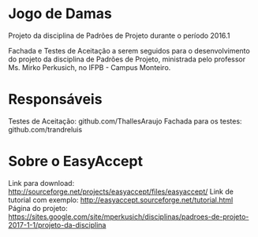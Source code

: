# Jogo de Damas

Projeto da disciplina de Padrões de Projeto durante o período 2016.1

Fachada e Testes de Aceitação a serem seguidos para o desenvolvimento do projeto da disciplina de Padrões de Projeto, ministrada pelo professor Ms. Mirko Perkusich, no IFPB - Campus Monteiro.

# Responsáveis
Testes de Aceitação: github.com/ThallesAraujo
Fachada para os testes: github.com/trandreluis

# Sobre o EasyAccept
Link para download: http://sourceforge.net/projects/easyaccept/files/easyaccept/
Link de tutorial com exemplo: http://easyaccept.sourceforge.net/tutorial.html
Página do projeto: https://sites.google.com/site/mperkusich/disciplinas/padroes-de-projeto-2017-1-1/projeto-da-disciplina
